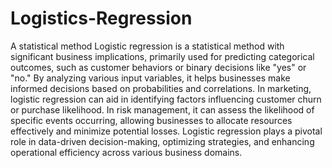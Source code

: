 # Logistics-Regression
A statistical method
Logistic regression is a statistical method with significant business implications, primarily used for predicting categorical outcomes, such as customer behaviors or binary decisions like "yes" or "no." By analyzing various input variables, it helps businesses make informed decisions based on probabilities and correlations. In marketing, logistic regression can aid in identifying factors influencing customer churn or purchase likelihood. In risk management, it can assess the likelihood of specific events occurring, allowing businesses to allocate resources effectively and minimize potential losses. Logistic regression plays a pivotal role in data-driven decision-making, optimizing strategies, and enhancing operational efficiency across various business domains.
